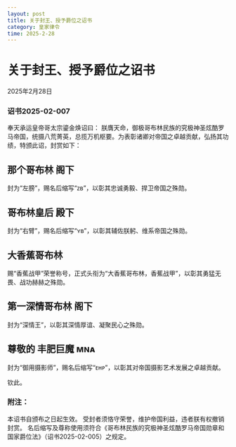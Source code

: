 ```yaml
---
layout: post
title: 关于封王、授予爵位之诏书
category: 皇家律令
time: 2025-2-28
---
```

# 关于封王、授予爵位之诏书

2025年2月28日

### 诏书2025-02-007

奉天承运皇帝哥太宗鎏金焕诏曰：
朕膺天命，御极哥布林民族的究极神圣炫酷罗马帝国，统摄八荒菁英，总揽万机枢要。为表彰诸卿对帝国之卓越贡献，弘扬其功绩，特颁此诏，封赏如下：

## 那个哥布林 阁下

封为“左膀”，赐名后缩写“ᴢʙ”，以彰其忠诚勇毅、捍卫帝国之殊勋。

## 哥布林皇后 殿下

封为“右臂”，赐名后缩写“ʏʙ”，以彰其辅佐朕躬、维系帝国之殊勋。

## 大香蕉哥布林

赐“香蕉战甲”荣誉称号，正式头衔为“大香蕉哥布林，香蕉战甲”，以彰其勇猛无畏、战功赫赫之殊勋。

## 第一深情哥布林 阁下

封为“深情王”，以彰其深情厚谊、凝聚民心之殊勋。

## 尊敬的 丰肥巨魔 ᴍɴᴀ

封为“御用摄影师”，赐名后缩写“ᴇʜᴘ”，以彰其对帝国摄影艺术发展之卓越贡献。

钦此。

### 附注：

本诏书自颁布之日起生效。
受封者须恪守荣誉，维护帝国利益，违者朕有权撤销封赏。
名后缩写及尊称使用须符合《哥布林民族的究极神圣炫酷罗马帝国勋章和国家爵位法》（诏书2025-02-005）之规定。
